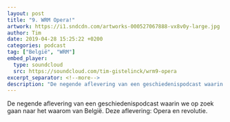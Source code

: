 ```yaml
---
layout: post
title: "9. WRM Opera!"
artwork: https://i1.sndcdn.com/artworks-000527067888-vx8v0y-large.jpg
author: Tim
date: 2019-04-28 15:25:22 +0200
categories: podcast
tag: ["België", "WRM"]
embed_player:
  type: soundcloud
  src: https://soundcloud.com/tim-gistelinck/wrm9-opera
excerpt_separator: <!--more-->
description: "De negende aflevering van een geschiedenispodcast waarin we op zoek gaan naar het waarom van België."
---
```

De negende aflevering van een geschiedenispodcast waarin we op zoek gaan naar het waarom van België. Deze aflevering: Opera en revolutie.